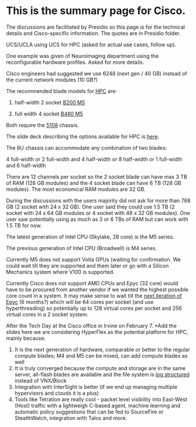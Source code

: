 # This is the summary page for Cisco.

The discussions are facilitated by Presidio so this page is for the technical details and Cisco-specific information.
The quotes are in Presidio folder.

UCS/UCLA using UCS for HPC (asked for actual use cases, follow up).

One example was given of Neuroimaging department using the reconfigurable hardware profiles. Asked for more details.

Cisco engineers had suggested we use 6248 (next gen / 40 GB) instead of the current network modules (10 GB?)

The recommended blade models for [HPC](https://blogs.cisco.com/datacenter/cisco-ucs-delivers-industry-leading-gpu-density) are:

1) half-width 2 socket [B200 M5](https://github.com/Pomona-ITS/hpc/blob/master/design/vendors/Cisco/technical_documentation/datasheet-c78-739296.pdf)

2) full width 4 socket [B480 M5](https://github.com/Pomona-ITS/hpc/blob/master/design/vendors/Cisco/technical_documentation/datasheet-c78-739280.pdf)

Both require the [5108](https://github.com/Pomona-ITS/hpc/blob/master/design/vendors/Cisco/technical_documentation/spec_sheet_c17-644224.pdf) chassis.

The slide deck describing the options available for HPC is [here](https://github.com/Pomona-ITS/hpc/blob/master/design/vendors/Presidio/UCS-Customer%20Update%20.pdf).

The 6U chassis can accommodate any combination of two blades:

4 full-width 
or 2 full-width and 4 half-width 
or 8 half-width
or 1 full-width and 6 half-width

There are 12 channels per socket so the 2 socket blade can have max 3 TB of RAM (128 GB modules)
and the 4 socket blade can have 6 TB (128 GB modules).
The most economical RAM modules are 32 GB.

During the discussions with the users majority did not ask for more than 768 GB (2 socket with 24 x 32 GB).
One user said they could use 1.5 TB (2 socket with 24 x 64 GB modules or 4 socket with 48 x 32 GB modules).
One user saw potentially using as much as 3 or 6 TBs of RAM but can work with 1.5 TB for now.

The latest generation of Intel CPU (Skylake, 28 core) is the M5 series.

The previous generation of Intel CPU (Broadwell) is M4 series.

Currently M5 does not support Volta GPUs (waiting for confirmation. We could wait till they are supported and them later
or go with a Silicon Mechanics system where V100 is supported.

Currently Cisco does not support AMD CPUs and Epyc (32 core) would have to be procured from another vendor if we wanted
the highest possible core count in a system. It may make sense to wait till the [next iteration of Epyc](https://www.forbes.com/sites/davealtavilla/2017/10/31/amds-next-gen-big-iron-epyc-server-cpu-rumored-to-pack-64-cores-and-boatloads-of-cache/#dced82c5cc60) (6 months?)
which will be 64 cores per socket (and use hyperthreading) so potentially up to 128 virtual cores per socket and
256 virtual cores in a 2 socket system.



After the Tech Day at the Cisco office in Irvine on February 7. *Add the slides here
we are considering HyperFlex as the potential platform for HPC, mainly because:

1) It is the next generation of hardware, comparable or better to the regular compute blades; M4 and M5 can be mixed, can add compute blades as well
2) It is truly converged because the compute and storage are in the same server, all-flash blades are available and the file system is [log structured](https://en.wikipedia.org/wiki/Log-structured_file_system) instead of VNX/Block
3) Integration with InterSight is better (if we end up managing multiple hypervisors and clouds it is a plus)
4) Tools like Tetration are really cool - packet level visibility into East-West (Host) traffic with a lightweigh C-based agent, machine learning and automatic policy suggestions that can be fed to SourceFire or StealthWatch, integration with Talos and more.



